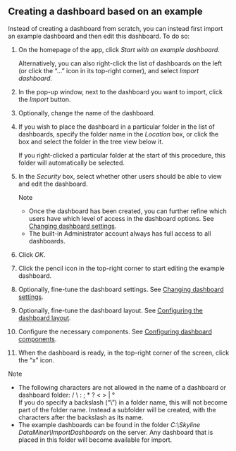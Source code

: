 ## Creating a dashboard based on an example

Instead of creating a dashboard from scratch, you can instead first import an example dashboard and then edit this dashboard. To do so:

1. On the homepage of the app, click *Start with an example dashboard*.

    Alternatively, you can also right-click the list of dashboards on the left (or click the “...” icon in its top-right corner), and select *Import dashboard*.

2. In the pop-up window, next to the dashboard you want to import, click the *Import* button.

3. Optionally, change the name of the dashboard.

4. If you wish to place the dashboard in a particular folder in the list of dashboards, specify the folder name in the *Location* box, or click the box and select the folder in the tree view below it.

    If you right-clicked a particular folder at the start of this procedure, this folder will automatically be selected.

5. In the *Security* box, select whether other users should be able to view and edit the dashboard.

    > [!NOTE]
    > -  Once the dashboard has been created, you can further refine which users have which level of access in the dashboard options. See [Changing dashboard settings](Changing_dashboard_settings.md).
    > -  The built-in Administrator account always has full access to all dashboards.

6. Click *OK*.

7. Click the pencil icon in the top-right corner to start editing the example dashboard.

8. Optionally, fine-tune the dashboard settings. See [Changing dashboard settings](Changing_dashboard_settings.md).

9. Optionally, fine-tune the dashboard layout. See [Configuring the dashboard layout](Configuring_the_dashboard_layout.md).

10. Configure the necessary components. See [Configuring dashboard components](Configuring_dashboard_components.md).

11. When the dashboard is ready, in the top-right corner of the screen, click the “x” icon.

> [!NOTE]
> -  The following characters are not allowed in the name of a dashboard or dashboard folder: / \\ : ; \* ? \< \> \| °<br>If you do specify a backslash (“\\”) in a folder name, this will not become part of the folder name. Instead a subfolder will be created, with the characters after the backslash as its name.
> -  The example dashboards can be found in the folder *C:\\Skyline DataMiner\\ImportDashboards* on the server. Any dashboard that is placed in this folder will become available for import.
>
